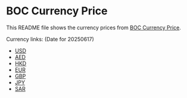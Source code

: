 # BOC Currency Price

This README file shows the currency prices from [BOC Currency Price](https://www.boc.cn/sourcedb/whpj/).

Currency links: (Date for 20250617)

- [USD](https://bocurrencyprice.techina.science/BOC_CURRENCY_PRICE/USD/20250617.json)
- [AED](https://bocurrencyprice.techina.science/BOC_CURRENCY_PRICE/AED/20250617.json)
- [HKD](https://bocurrencyprice.techina.science/BOC_CURRENCY_PRICE/HKD/20250617.json)
- [EUR](https://bocurrencyprice.techina.science/BOC_CURRENCY_PRICE/EUR/20250617.json)
- [GBP](https://bocurrencyprice.techina.science/BOC_CURRENCY_PRICE/GBP/20250617.json)
- [JPY](https://bocurrencyprice.techina.science/BOC_CURRENCY_PRICE/JPY/20250617.json)
- [SAR](https://bocurrencyprice.techina.science/BOC_CURRENCY_PRICE/SAR/20250617.json)
